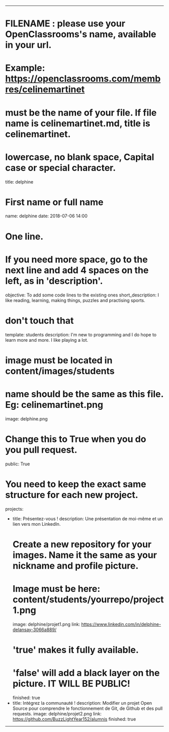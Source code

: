﻿---

# FILENAME : please use your OpenClassrooms's name, available in your url.
# Example: https://openclassrooms.com/membres/celinemartinet
# must be the name of your file. If file name is celinemartinet.md, title is celinemartinet.
# lowercase, no blank space, Capital case or special character.
title: delphine

# First name or full name
name: delphine
date: 2018-07-06 14:00

# One line.
# If you need more space, go to the next line and add 4 spaces on the left, as in 'description'.
objective: To add some code lines to the existing ones
short_description: I like reading, learning, making things, puzzles and practising sports.

# don't touch that
template: students
description:
    I'm new to programming and I do hope to learn more and more.
    I like playing a lot.

# image must be located in content/images/students
# name should be the same as this file. Eg: celinemartinet.png
image: delphine.png

# Change this to True when you do you pull request.
public: True

# You need to keep the exact same structure for each new project.
projects:
  - title: Présentez-vous !
    description: Une présentation de moi-même et un lien vers mon LinkedIn.
    # Create a new repository for your images. Name it the same as your nickname and profile picture.
    # Image must be here: content/students/yourrepo/project1.png
    image: delphine/projet1.png
    link: https://www.linkedin.com/in/delphine-delansay-3066a889/
    # 'true' makes it fully available.
    # 'false' will add a black layer on the picture. IT WILL BE PUBLIC!
    finished: true
  - title: Intégrez la communauté !
    description: Modifier un projet Open Source pour comprendre le fonctionnement de Git, de Github et des pull requests. 
    image: delphine/projet2.png
    link: https://github.com/BuzzLightYear152/alumnis
    finished: true
  
---